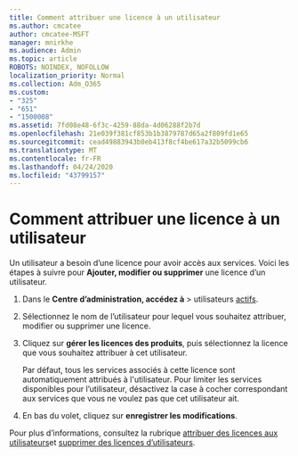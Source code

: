 ```yaml
---
title: Comment attribuer une licence à un utilisateur
ms.author: cmcatee
author: cmcatee-MSFT
manager: mnirkhe
ms.audience: Admin
ms.topic: article
ROBOTS: NOINDEX, NOFOLLOW
localization_priority: Normal
ms.collection: Adm_O365
ms.custom:
- "325"
- "651"
- "1500008"
ms.assetid: 7fd08e48-6f3c-4259-88da-4d06288f2b7d
ms.openlocfilehash: 21e039f381cf853b1b3879787d65a2f809fd1e65
ms.sourcegitcommit: cead49883943b0eb413f8cf4be617a32b5099cb6
ms.translationtype: MT
ms.contentlocale: fr-FR
ms.lasthandoff: 04/24/2020
ms.locfileid: "43799157"
---
```

# <a name="how-to-assign-a-license-to-a-user"></a>Comment attribuer une licence à un utilisateur

Un utilisateur a besoin d’une licence pour avoir accès aux services. Voici les étapes à suivre pour **Ajouter, modifier ou supprimer** une licence d’un utilisateur.
  
1. Dans le **Centre d’administration, accédez à** \> utilisateurs [actifs](https://go.microsoft.com/fwlink/p/?linkid=834822).

2. Sélectionnez le nom de l’utilisateur pour lequel vous souhaitez attribuer, modifier ou supprimer une licence.

3. Cliquez sur **gérer les licences des produits**, puis sélectionnez la licence que vous souhaitez attribuer à cet utilisateur.

    Par défaut, tous les services associés à cette licence sont automatiquement attribués à l'utilisateur. Pour limiter les services disponibles pour l’utilisateur, désactivez la case à cocher correspondant aux services que vous ne voulez pas que cet utilisateur ait.

4. En bas du volet, cliquez sur **enregistrer les modifications**.

Pour plus d’informations, consultez la rubrique [attribuer des licences aux utilisateurs](https://docs.microsoft.com/office365/admin/subscriptions-and-billing/assign-licenses-to-users)et [supprimer des licences d’utilisateurs](https://docs.microsoft.com/office365/admin/subscriptions-and-billing/remove-licenses-from-users).